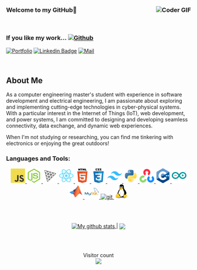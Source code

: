 ### Welcome to my GitHub👋 <img src="https://media0.giphy.com/media/26BGIqWh2R1fi6JDa/giphy.gif?cid=ecf05e4715z5y8088qoavrjpzwey4yqrp7g933h3y8qduai2&rid=giphy.gif&ct=g" alt="Coder GIF" height="200" align="right">
<br>

### If you like my work... [![Github](https://img.shields.io/github/followers/vikvakati?label=Follow%20Me&style=social)](https://github.com/vikvakati) 

[![Portfolio](https://img.shields.io/badge/-Portfolio-03a57a?style=flat&logo=Google-Chrome&logoColor=white&link=https://vikvakati.github.io/portfolio/)](https://vikvakati.github.io/portfolio/)
[![Linkedin Badge](https://img.shields.io/badge/-LinkedIn-blue?style=flat&logo=Linkedin&logoColor=white&link=https://www.linkedin.com/in/vikranth-vakati-94912a195/)]([https://www.linkedin.com/in/vikranth-vakati-94912a195/)
[![Mail](https://img.shields.io/badge/-Email-c14438?style=flat&logo=Gmail&logoColor=white&link=mailto:vikvakati@gmail.com)](mailto:vikvakati@gmail.com)

<br>

## About Me
As a computer engineering master's student with experience in software development and electrical engineering, I am passionate about exploring and implementing cutting-edge technologies in cyber-physical systems. With a particular interest in the Internet of Things (IoT), web development, and power systems, I am committed to designing and developing seamless connectivity, data exchange, and dynamic web experiences. 

When I'm not studying or researching, you can find me tinkering with electronics or enjoying the great outdoors!

### Languages and Tools:
<p align="center"> 
<a href="https://developer.mozilla.org/en-US/docs/Web/JavaScript" target="_blank"> <img src="https://raw.githubusercontent.com/devicons/devicon/master/icons/javascript/javascript-original.svg" alt="javascript" width="40" height="40"/> </a>
<a href="https://nodejs.org" target="_blank"> <img src="https://raw.githubusercontent.com/devicons/devicon/master/icons/nodejs/nodejs-original.svg" alt="nodejs" width="40" height="40"/> </a> 
<a href="https://threejs.org" target="_blank"> <img src="https://raw.githubusercontent.com/devicons/devicon/master/icons/threejs/threejs-original.svg" alt="threejs" width="40" height="40"/> </a> 
<a href="https://reactjs.org/" target="_blank"> <img src="https://raw.githubusercontent.com/devicons/devicon/master/icons/react/react-original.svg" alt="reactjs" width="40" height="40"/> </a> 
<a href="https://www.w3.org/html/" target="_blank"> <img src="https://raw.githubusercontent.com/devicons/devicon/master/icons/html5/html5-original-wordmark.svg" alt="html5" width="40" height="40"/> </a>
<a href="https://www.w3schools.com/css/" target="_blank"> <img src="https://raw.githubusercontent.com/devicons/devicon/master/icons/css3/css3-original-wordmark.svg" alt="css3" width="40" height="40"/> </a>
<a href="https://tailwindcss.com/" target="_blank"> <img src="https://raw.githubusercontent.com/devicons/devicon/master/icons/tailwindcss/tailwindcss-plain.svg" alt="tailwindcss" width="40" height="40"/> </a>
<a href="https://www.python.org" target="_blank"> <img src="https://raw.githubusercontent.com/devicons/devicon/master/icons/python/python-original.svg" alt="python" width="40" height="40"/> </a> 
<a href="https://opencv.org/" target="_blank"> <img src="https://raw.githubusercontent.com/devicons/devicon/master/icons/opencv/opencv-original.svg" alt="opencv" width="40" height="40"/> </a> 
<a href="https://www.w3schools.com/cpp/" target="_blank"> <img src="https://raw.githubusercontent.com/devicons/devicon/master/icons/cplusplus/cplusplus-original.svg" alt="cplusplus" width="40" height="40"/> </a>
<a href="https://www.arduino.cc/" target="_blank"> <img src="https://raw.githubusercontent.com/devicons/devicon/master/icons/arduino/arduino-original.svg" alt="arduino" width="40" height="40"/> </a>
<a href="https://matlab.mathworks.com/" target="_blank"> <img src="https://raw.githubusercontent.com/devicons/devicon/master/icons/matlab/matlab-original.svg" alt="matlab" width="40" height="40"/> </a>
<a href="https://www.mysql.com/" target="_blank"> <img src="https://raw.githubusercontent.com/devicons/devicon/master/icons/mysql/mysql-original-wordmark.svg" alt="mysql" width="40" height="40"/> </a> 
<a href="https://git-scm.com/" target="_blank"> <img src="https://www.vectorlogo.zone/logos/git-scm/git-scm-icon.svg" alt="git" width="40" height="40"/> </a> 
<a href="https://www.linux.org/" target="_blank"> <img src="https://raw.githubusercontent.com/devicons/devicon/master/icons/linux/linux-original.svg" alt="linux" width="40" height="40"/> </a> 
</p>

<br>
<br>

<p align="center"> 
  <a href="https://github.com/vikvakati/github-readme-stats"><img align="center" src="https://github-readme-stats.vercel.app/api?username=vikvakati&show_icons=true&include_all_commits=true&line_height=20&title_color=7A7ADB&icon_color=2234AE&text_color=D3D3D3&bg_color=0,000000,130F40&hide_border=true" alt="My github stats" />
  </a> | <a href="https://github.com/vikvakati/github-readme-stats"><img align="center" src="https://github-readme-stats.vercel.app/api/top-langs/?username=vikvakati&layout=compact&line_height=20&title_color=7A7ADB&icon_color=2234AE&text_color=D3D3D3&bg_color=0,000000,130F40&hide_border=true" /></a> 
</p>

<br>
<br>

<p align="center"> 
  Visitor count<br>
  <img src="https://profile-counter.glitch.me/vikvakati/count.svg" />
</p>
